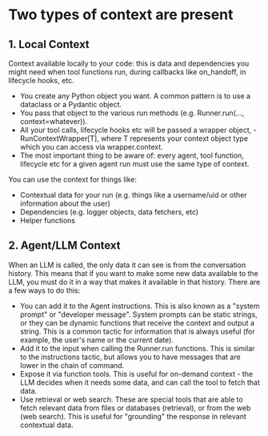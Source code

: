 # Two types of context are present

## 1. Local Context 
Context available locally to your code: this is data and dependencies you might need when tool functions run, during callbacks like on_handoff, in lifecycle hooks, etc.

- You create any Python object you want. A common pattern is to use a dataclass or a Pydantic object.
- You pass that object to the various run methods (e.g. Runner.run(..., context=whatever)).
- All your tool calls, lifecycle hooks etc will be passed a wrapper object, - RunContextWrapper[T], where T represents your context object type which you can access via wrapper.context.
- The most important thing to be aware of: every agent, tool function, lifecycle etc for a given agent run must use the same type of context.


You can use the context for things like:

- Contextual data for your run (e.g. things like a username/uid or other information about the user)
- Dependencies (e.g. logger objects, data fetchers, etc)
- Helper functions


## 2. Agent/LLM Context
When an LLM is called, the only data it can see is from the conversation history. This means that if you want to make some new data available to the LLM, you must do it in a way that makes it available in that history. There are a few ways to do this:

- You can add it to the Agent instructions. This is also known as a "system prompt" or "developer message". System prompts can be static strings, or they can be dynamic functions that receive the context and output a string. This is a common tactic for information that is always useful (for example, the user's name or the current date).
- Add it to the input when calling the Runner.run functions. This is similar to the instructions tactic, but allows you to have messages that are lower in the chain of command.
- Expose it via function tools. This is useful for on-demand context - the LLM decides when it needs some data, and can call the tool to fetch that data.
- Use retrieval or web search. These are special tools that are able to fetch relevant data from files or databases (retrieval), or from the web (web search). This is useful for "grounding" the response in relevant contextual data.